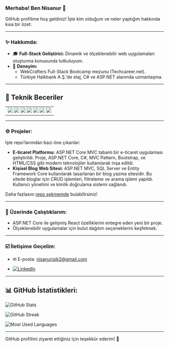 ### Merhaba! Ben Nisanur 👋

GitHub profilime hoş geldiniz! İşte kim olduğum ve neler yaptığım hakkında kısa bir özet:

---

### ✨ Hakkımda:
- 🎓 **Full-Stack Geliştirici:** Dinamik ve ölçeklenebilir web uygulamaları oluşturma konusunda tutkuluyum.
- 🏢 **Deneyim:**
  - WebCrafters Full-Stack Bootcamp mezunu (Techcareer.net).
  - Türkiye Halkbank A.Ş.'de staj, C# ve ASP.NET alanında uzmanlaşma.

---

## 💼 Teknik Beceriler

<table>
  <tr>
    <td>
      <img src="https://img.shields.io/badge/C%23-239120?style=for-the-badge&logo=c-sharp&logoColor=white" />
      <img src="https://img.shields.io/badge/JavaScript-F7DF1E?style=for-the-badge&logo=javascript&logoColor=black" />
      <img src="https://img.shields.io/badge/React-20232A?style=for-the-badge&logo=react&logoColor=61DAFB" />
      <img src="https://img.shields.io/badge/ASP.NET-512BD4?style=for-the-badge&logo=dotnet&logoColor=white" />
      <img src="https://img.shields.io/badge/SQL_Server-CC2927?style=for-the-badge&logo=microsoft-sql-server&logoColor=white" />
      <img src="https://img.shields.io/badge/Git-F05032?style=for-the-badge&logo=git&logoColor=white" />
      <img src="https://img.shields.io/badge/Visual_Studio-5C2D91?style=for-the-badge&logo=visual-studio&logoColor=white" />
    </td>
  </tr>
</table>

---

### ⚙️ Projeler:
İşte repo’larımdan bazı öne çıkanlar:

- **E-ticaret Platformu:** ASP.NET Core MVC tabanlı bir e-ticaret uygulaması geliştirildi. Proje, ASP.NET Core, C#, MVC Pattern,
Bootstrap, ve HTML/CSS gibi modern teknolojiler kullanılarak inşa edildi.
- **Kişisel Blog Web Sitesi:** ASP.NET MVC, SQL Server ve Entity Framework Core kullanılarak tasarlanan bir blog yazma sitesidir.
Bu sitede bloglar için CRUD işlemleri, filtreleme ve arama işlemi yapıldı. Kullanıcı yönetimi ve kimlik
doğrulama sistemi sağlandı.

Daha fazlasını [repo sekmemde](https://github.com/nisanurisik?tab=repositories) bulabilirsiniz!

---

### 🎨 Üzerinde Çalıştıklarım:
- ASP.NET Core ile gelişmiş React özelliklerini entegre eden yeni bir proje.
- Ölçeklenebilir uygulamalar için bulut dağıtım seçeneklerini keşfetmek.

---

### ☑️ İletişime Geçelim:
- ✉ E-posta: [nisanurisik2@gmail.com](mailto:nisanurisik2@gmail.com)
- <p>
  <a href="https://linkedin.com/in/nisanurisik" target="_blank">
    <img src="https://img.shields.io/badge/LinkedIn-0A66C2?style=for-the-badge&logo=linkedin&logoColor=white" alt="LinkedIn" />
  </a>
</p>


---
## 📊 GitHub İstatistikleri:
![GitHub Stats](https://github-readme-stats.vercel.app/api?username=nisanurisik&show_icons=true&theme=radical)

![GitHub Streak](https://github-readme-streak-stats.herokuapp.com/?user=nisanurisik&theme=radical)

![Most Used Languages](https://github-readme-stats.vercel.app/api/top-langs/?username=nisanurisik&layout=compact&theme=radical)

---

GitHub profilimi ziyaret ettiğiniz için teşekkür ederim! 🚀

